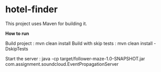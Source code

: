 # hotel-finder

This project uses Maven for building it.

**How to run**

Build project : mvn clean install
Build with skip tests : mvn clean install -DskipTests

Start the server : java -cp target/follower-maze-1.0-SNAPSHOT.jar com.assignment.soundcloud.EventPropagationServer

